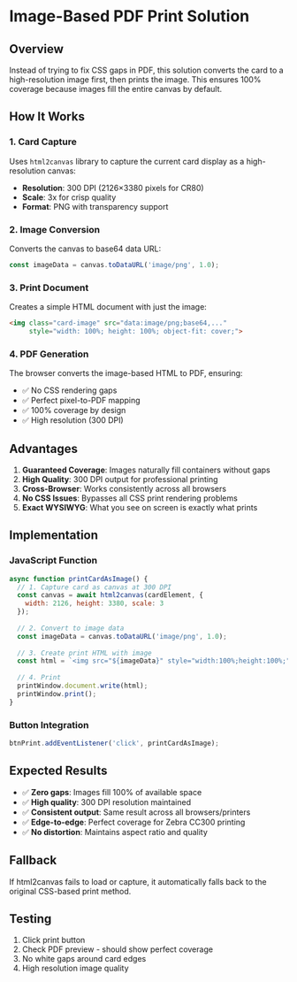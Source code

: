 # Image-Based PDF Print Solution

## Overview
Instead of trying to fix CSS gaps in PDF, this solution converts the card to a high-resolution image first, then prints the image. This ensures 100% coverage because images fill the entire canvas by default.

## How It Works

### 1. Card Capture
Uses `html2canvas` library to capture the current card display as a high-resolution canvas:
- **Resolution**: 300 DPI (2126×3380 pixels for CR80)
- **Scale**: 3x for crisp quality
- **Format**: PNG with transparency support

### 2. Image Conversion
Converts the canvas to base64 data URL:
```javascript
const imageData = canvas.toDataURL('image/png', 1.0);
```

### 3. Print Document
Creates a simple HTML document with just the image:
```html
<img class="card-image" src="data:image/png;base64,..." 
     style="width: 100%; height: 100%; object-fit: cover;">
```

### 4. PDF Generation
The browser converts the image-based HTML to PDF, ensuring:
- ✅ No CSS rendering gaps
- ✅ Perfect pixel-to-PDF mapping  
- ✅ 100% coverage by design
- ✅ High resolution (300 DPI)

## Advantages

1. **Guaranteed Coverage**: Images naturally fill containers without gaps
2. **High Quality**: 300 DPI output for professional printing
3. **Cross-Browser**: Works consistently across all browsers
4. **No CSS Issues**: Bypasses all CSS print rendering problems
5. **Exact WYSIWYG**: What you see on screen is exactly what prints

## Implementation

### JavaScript Function
```javascript
async function printCardAsImage() {
  // 1. Capture card as canvas at 300 DPI
  const canvas = await html2canvas(cardElement, {
    width: 2126, height: 3380, scale: 3
  });
  
  // 2. Convert to image data
  const imageData = canvas.toDataURL('image/png', 1.0);
  
  // 3. Create print HTML with image
  const html = `<img src="${imageData}" style="width:100%;height:100%;">`;
  
  // 4. Print
  printWindow.document.write(html);
  printWindow.print();
}
```

### Button Integration
```javascript
btnPrint.addEventListener('click', printCardAsImage);
```

## Expected Results

- ✅ **Zero gaps**: Images fill 100% of available space
- ✅ **High quality**: 300 DPI resolution maintained
- ✅ **Consistent output**: Same result across all browsers/printers
- ✅ **Edge-to-edge**: Perfect coverage for Zebra CC300 printing
- ✅ **No distortion**: Maintains aspect ratio and quality

## Fallback
If html2canvas fails to load or capture, it automatically falls back to the original CSS-based print method.

## Testing
1. Click print button
2. Check PDF preview - should show perfect coverage
3. No white gaps around card edges
4. High resolution image quality